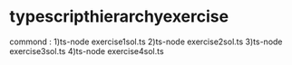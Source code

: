 # typescripthierarchyexercise
commond :
1)ts-node exercise1sol.ts
2)ts-node exercise2sol.ts
3)ts-node exercise3sol.ts
4)ts-node exercise4sol.ts
